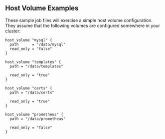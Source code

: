 ## Host Volume Examples

These sample job files will exercise a simple host volume configuration.  They assume that the following
volumes are configured somewhere in your cluster:

```hcl
host_volume "mysql" {
  path      = "/data/mysql"
  read_only = "false"
}

host_volume "templates" {
  path = "/data/templates"

  read_only = "true"
}

host_volume "certs" {
  path = "/data/certs"

  read_only = "true"
}

host_volume "prometheus" {
  path = "/data/prometheus"

  read_only = "false"
}
```

